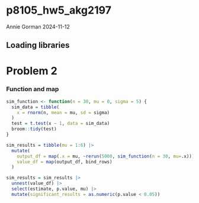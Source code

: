 p8105_hw5_akg2197
================
Annie Gorman
2024-11-12

## Loading libraries

# Problem 2

### Function and map

``` r
sim_function <- function(n = 30, mu = 0, sigma = 5) {
  sim_data = tibble(
    x = rnorm(n, mean = mu, sd = sigma)
  )
  test = t.test(x ~ 1, data = sim_data)
  broom::tidy(test)
}
```

``` r
sim_results = tibble(mu = 1:6) |>
  mutate(
    output_df = map(.x = mu, ~rerun(5000, sim_function(n = 30, mu=.x))) ,
    value_df = map(output_df, bind_rows)
  )
```

``` r
sim_results = sim_results |>
  unnest(value_df) |>
  select(estimate, p.value, mu) |>
  mutate(significant_results = as.numeric(p.value < 0.05))
```
